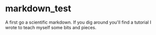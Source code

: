 markdown_test
=============

A first go a scientific markdown. If you dig around you'll find a tutorial I wrote to teach myself some bits and pieces.
